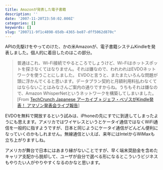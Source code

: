 ```yaml
---
title: Amazonが発表した電子書籍
description: ''
date: '2007-11-20T23:50:02.000Z'
categories: []
keywords: []
slug: "200711-9f1c4898-65db-4365-be87-dff5062d870c"
---
```

APIの先駆けをやってのけた、かの米Amazonが、電子書籍システムKindleを発表しました。個人的に着目したのはこの部分。

> 普通はこれ、Wi-Fi接続でやるところでしょうけど、Wi-Fiはホットスポットを探さなくてはなりません。それは嫌なので、われわれはEVDOネットワークを使うことにしました。 EVDOと言うと、またまたいろんな問題が頭に浮かんでくると思います。データプラン契約と月額利用料払わなくてはならないことはみなさんご案内の通りですからね。うちもそれは嫌なので、Amazon WhisperNetというネットワークを構築してしまいました。 \[From [TechCrunch Japanese アーカイブ » ジェフ・ベゾスがKindle発表！ アマゾン発表会ライブ報告](http://jp.techcrunch.com/archives/liveblogging-the-amazon-kindle-e-reader-show-with-jeff-bezos/)\]

EVDOを無料で開放するという試みは、iPhoneの先にすでに到達してしまったようにも思えます。アメリカではワイヤレスというとケータイ通信ではなくWiFi通信を一般的に指すようですが、日本と同じようにケータイ通信がどんどん便利になっていくのかもしれません。無線通信といえば、来年にはIntelからWiMaxも立ち上がりますしね。

アメリカが舞台で日本にはあまり縁がないことですが、早く端末奨励金を含めたキャリア支配から脱却して、ユーザが自分で選べる形になるとこういうビジネスもやりたい人がやりやすくなるのかなと思います。